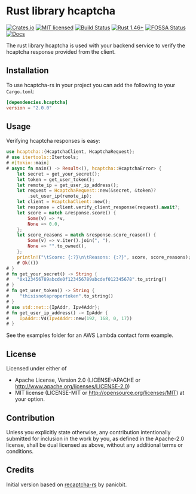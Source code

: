 # Rust library hcaptcha

[![Crates.io][crates-badge]][crates-url]
[![MIT licensed][mit-badge]][mit-url]
[![Build Status][actions-badge]][actions-url]
[![Rust 1.46+][version-badge]][version-url]
[![FOSSA Status][fossa-badge]][fossa-url]
[![Docs][docs-badge]][docs-url]

[crates-badge]: https://img.shields.io/crates/v/hcaptcha.svg
[crates-url]: https://crates.io/crates/hcaptcha
[mit-badge]: https://img.shields.io/badge/license-MIT-blue.svg
[mit-url]: https://github.com/jerusdp/hcaptcha-rs/blob/main/LICENSE
[actions-badge]: https://github.com/jerusdp/hcaptcha-rs/actions/workflows/general.yml/badge.svg?branch=main
[actions-url]: https://github.com/jerusdp/hcaptcha-rs/actions/workflows/general.yml
[version-badge]: https://img.shields.io/badge/rust-1.46+-orange.svg
[version-url]: https://www.rust-lang.org
[fossa-badge]: https://app.fossa.com/api/projects/custom%2B22707%2Fgithub.com%2Fjerusdp%2Fhcaptcha-rs.svg?type=shield
[fossa-url]: https://app.fossa.com/projects/custom%2B22707%2Fgithub.com%2Fjerusdp%2Fhcaptcha-rs?ref=badge_shield
[docs-badge]:  https://docs.rs/hcaptcha/badge.svg
[docs-url]:  https://docs.rs/hcapatcha

The rust library hcaptcha is used with your backend service to verify the hcaptcha response provided from the client.

## Installation

To use hcaptcha-rs in your project you can add the following to your `Cargo.toml`:

```toml
[dependencies.hcaptcha]
version = "2.0.0"
```

## Usage

Verifying hcaptcha responses is easy:

```rust
use hcaptcha::{HcaptchaClient, HcaptchaRequest};
# use itertools::Itertools;
# #[tokio::main]
# async fn main() -> Result<(), hcaptcha::HcaptchaError> {
    let secret = get_your_secret();
    let token = get_user_token();
    let remote_ip = get_user_ip_address();
    let request = HcaptchaRequest::new(&secret, &token)?
        .set_user_ip(remote_ip);
    let client = HcaptchaClient::new();
    let response = client.verify_client_response(request).await?;
    let score = match &response.score() {
        Some(v) => *v,
        None => 0.0,
    };
    let score_reasons = match &response.score_reason() {
        Some(v) => v.iter().join(", "),
        None => "".to_owned(),
    };
    println!("\tScore: {:?}\n\tReasons: {:?}", score, score_reasons);
    # Ok(())
# }
# fn get_your_secret() -> String {
#   "0x123456789abcde0f123456789abcdef012345678".to_string()
# }
# fn get_user_token() -> String {
#    "thisisnotapropertoken".to_string()
# }
# use std::net::{IpAddr, Ipv4Addr};
# fn get_user_ip_address() -> IpAddr {
#    IpAddr::V4(Ipv4Addr::new(192, 168, 0, 17))
# }
```

See the examples folder for an AWS Lambda contact form example.

## License

Licensed under either of

* Apache License, Version 2.0 (LICENSE-APACHE or <http://www.apache.org/licenses/LICENSE-2.0>)
* MIT license (LICENSE-MIT or <http://opensource.org/licenses/MIT>)
at your option.

## Contribution

Unless you explicitly state otherwise, any contribution intentionally submitted
for inclusion in the work by you, as defined in the Apache-2.0 license, shall be
dual licensed as above, without any additional terms or conditions.

## Credits

Initial version based on [recaptcha-rs](https://github.com/panicbit/recaptcha-rs) by panicbit.

